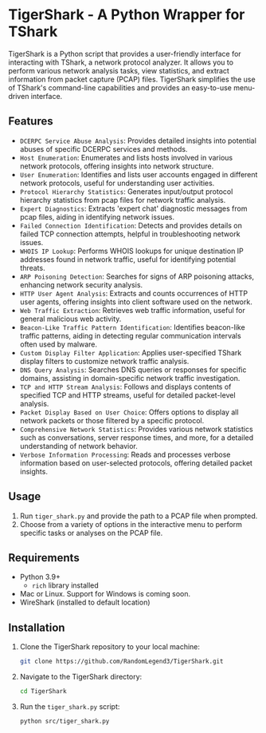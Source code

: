 # TigerShark - A Python Wrapper for TShark
TigerShark is a Python script that provides a user-friendly interface for interacting with TShark, a network protocol analyzer. It allows you to perform various network analysis tasks, view statistics, and extract information from packet capture (PCAP) files. TigerShark simplifies the use of TShark's command-line capabilities and provides an easy-to-use menu-driven interface.

## Features
- `DCERPC Service Abuse Analysis`: Provides detailed insights into potential abuses of specific DCERPC services and methods.
- `Host Enumeration`: Enumerates and lists hosts involved in various network protocols, offering insights into network structure.
- `User Enumeration`: Identifies and lists user accounts engaged in different network protocols, useful for understanding user activities.
- `Protocol Hierarchy Statistics`: Generates input/output protocol hierarchy statistics from pcap files for network traffic analysis.
- `Expert Diagnostics`: Extracts 'expert chat' diagnostic messages from pcap files, aiding in identifying network issues.
- `Failed Connection Identification`: Detects and provides details on failed TCP connection attempts, helpful in troubleshooting network issues.
- `WHOIS IP Lookup`: Performs WHOIS lookups for unique destination IP addresses found in network traffic, useful for identifying potential threats.
- `ARP Poisoning Detection`: Searches for signs of ARP poisoning attacks, enhancing network security analysis.
- `HTTP User Agent Analysis`: Extracts and counts occurrences of HTTP user agents, offering insights into client software used on the network.
- `Web Traffic Extraction`: Retrieves web traffic information, useful for general malicious web activity.
- `Beacon-Like Traffic Pattern Identification`: Identifies beacon-like traffic patterns, aiding in detecting regular communication intervals often used by malware.
- `Custom Display Filter Application`: Applies user-specified TShark display filters to customize network traffic analysis.
- `DNS Query Analysis`: Searches DNS queries or responses for specific domains, assisting in domain-specific network traffic investigation.
- `TCP and HTTP Stream Analysis`: Follows and displays contents of specified TCP and HTTP streams, useful for detailed packet-level analysis.
- `Packet Display Based on User Choice`: Offers options to display all network packets or those filtered by a specific protocol.
- `Comprehensive Network Statistics`: Provides various network statistics such as conversations, server response times, and more, for a detailed understanding of network behavior.
- `Verbose Information Processing`: Reads and processes verbose information based on user-selected protocols, offering detailed packet insights.

## Usage
1. Run `tiger_shark.py` and provide the path to a PCAP file when prompted.
2. Choose from a variety of options in the interactive menu to perform specific tasks or analyses on the PCAP file.

## Requirements
- Python 3.9+
    - `rich` library installed
- Mac or Linux.  Support for Windows is coming soon.
- WireShark (installed to default location)

## Installation

1. Clone the TigerShark repository to your local machine:
   ```bash
   git clone https://github.com/RandomLegend3/TigerShark.git
   ```

2. Navigate to the TigerShark directory:
   ```bash
   cd TigerShark
   ```

3. Run the `tiger_shark.py` script:
   ```bash
   python src/tiger_shark.py
   ```
